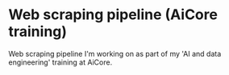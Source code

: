 # Web scraping pipeline (AiCore training)

Web scraping pipeline I'm working on as part of my 'AI and data engineering' training at AiCore.
